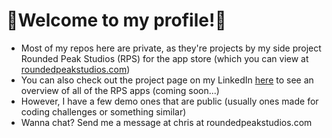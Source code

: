 # 👋Welcome to my profile!👋 #

- Most of my repos here are private, as they're projects by my side project Rounded Peak Studios (RPS) for the app store (which you can view at [roundedpeakstudios.com](https://roundedpeakstudios.com))
- You can also check out the project page on my LinkedIn [here](https://linkedin.com/chrislubera) to see an overview of all of the RPS apps (coming soon...)
- However, I have a few demo ones that are public (usually ones made for coding challenges or something similar)
- Wanna chat? Send me a message at chris at roundedpeakstudios.com
